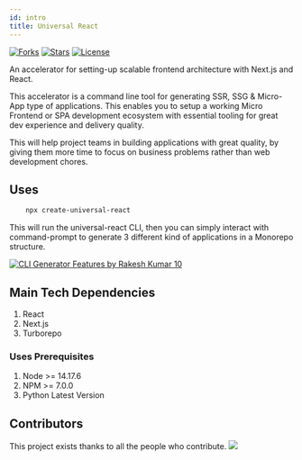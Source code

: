 ```yaml
---
id: intro
title: Universal React
---
```


[![Forks](https://img.shields.io/github/forks/pagesource/universal-react-v2)](https://img.shields.io/github/forks/pagesource/universal-react-v2) [![Stars](https://img.shields.io/github/stars/pagesource/universal-react-v2)](https://img.shields.io/github/stars/pagesource/universal-react-v2) [![License](https://img.shields.io/github/license/pagesource/universal-react-v2)](https://img.shields.io/github/license/pagesource/universal-react-v2)

An accelerator for setting-up scalable frontend architecture with Next.js and React.

This accelerator is a command line tool for generating SSR, SSG & Micro-App type of applications. This enables you to setup a working Micro Frontend or SPA development ecosystem with essential tooling for great dev experience and delivery quality.

This will help project teams in building applications with great quality, by giving them more time to focus on business problems rather than web development chores.

## Uses

```sh
    npx create-universal-react
```

This will run the universal-react CLI, then you can simply interact with command-prompt to generate 3 different kind of applications in a Monorepo structure.

[![CLI Generator Features by Rakesh Kumar 10](https://s7.gifyu.com/images/Banner018d3b1cbb27ffe53f.jpg)](https://web.microsoftstream.com/video/3b7ca6eb-d0ac-47e9-819b-d3e5e398ba09 "CLI Generator Features by Rakesh Kumar 10")

## Main Tech Dependencies

1. React
2. Next.js
3. Turborepo

### Uses Prerequisites

1. Node >= 14.17.6
2. NPM >= 7.0.0
3. Python Latest Version


## Contributors

This project exists thanks to all the people who contribute.
<a href="https://github.com/pagesource/universal-react-v2/graphs/contributors"><img src="https://opencollective.com/universal-react-v2/contributors.svg?width=890&button=false" /></a>